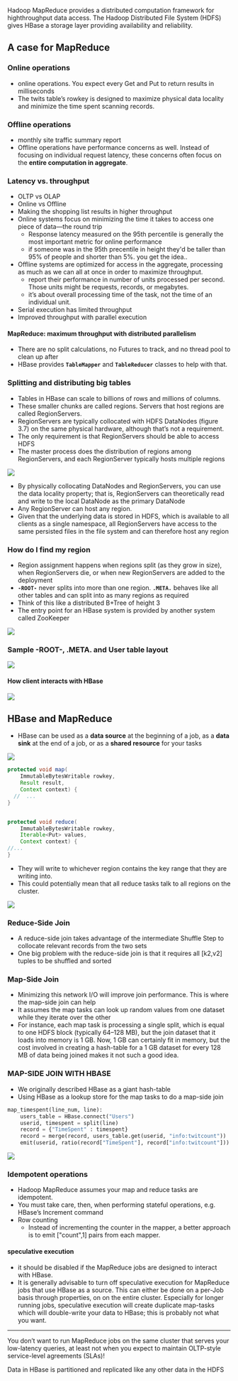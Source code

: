 
Hadoop MapReduce provides a distributed computation framework for highthroughput data access. The Hadoop Distributed File System (HDFS) gives HBase a storage layer providing availability and reliability.

## A case for MapReduce

### Online operations 

* online operations. You expect every Get and Put to return results in milliseconds 
* The twits table’s rowkey is designed to maximize physical data locality and minimize the time spent scanning records.

### Offline operations

* monthly site traffic summary report
* Offline operations have performance concerns as well. Instead of focusing on individual request latency, these concerns often focus on the **entire computation in aggregate**.

### Latency vs. throughput

* OLTP vs OLAP
* Online vs Offline
* Making the shopping list results in higher throughput
* Online systems focus on minimizing the time it takes to access one piece of data—the round trip
    * Response latency measured on the 95th percentile is generally the most important metric for online performance
    * if someone was in the 95th precentile in height they'd be taller than 95% of people and shorter than 5%. you get the idea..
* Offline systems are optimized for access in the aggregate, processing as much as we can all at once in order to maximize throughput.
    * report their performance in number of units processed per second. Those units might be requests, records, or megabytes. 
    * it’s about overall processing time of the task, not the time of an
      individual unit. 
* Serial execution has limited throughput
* Improved throughput with parallel execution


#### MapReduce: maximum throughput with distributed parallelism

* There are no split calculations, no Futures to track, and no thread pool to clean up after
* HBase provides **`TableMapper`** and **`TableReducer`** classes to help with that.



### Splitting and distributing big tables

* Tables in HBase can scale to billions of rows and millions of columns.
* These smaller chunks are called regions. Servers that host regions are called RegionServers.
* RegionServers are typically collocated with HDFS DataNodes (figure 3.7) on the same physical hardware, although that’s not a requirement. 
* The only requirement is that RegionServers should be able to access HDFS
* The master process does the distribution of regions among RegionServers, and each RegionServer typically hosts multiple regions

![](.05_hbase_distributed_images/regionserver_datanode_collocate.png)

* By physically collocating DataNodes and RegionServers, you can use the data locality property; that is, RegionServers can theoretically read and write to the local DataNode as the primary DataNode
* Any RegionServer can host any region.
* Given that the underlying data is stored in HDFS, which is available to all clients as a single namespace, all RegionServers have access to the same persisted files in the file system and can therefore host any region


### How do I find my region

* Region assignment happens when regions split (as they grow in size), when RegionServers die, or when new RegionServers are added to the deployment
* **`-ROOT-`** never splits into more than one region. **`.META.`** behaves like all other tables and can split into as many regions as required
* Think of this like a distributed B+Tree of height 3
* The entry point for an HBase system is provided by another system called ZooKeeper

![](.05_hbase_distributed_images/root_meta_usertable.png)


### Sample -ROOT-, .META. and User table layout

![](.05_hbase_distributed_images/sample_root_meta_usert.png)


#### How client interacts with HBase

![](.05_hbase_distributed_images/client_interacts.png)


## HBase and MapReduce

* HBase can be used as a **data source** at the beginning of a job, as a **data sink** at the end of a job, or as a **shared resource** for your tasks

![](.05_hbase_distributed_images/hbase_mr.png)

```java
protected void map(
    ImmutableBytesWritable rowkey,
    Result result,
    Context context) {
  //  ...
}


protected void reduce(
    ImmutableBytesWritable rowkey,
    Iterable<Put> values,
    Context context) {
//...
}
```

* They will write to whichever region contains the key range that they are writing into. 
* This could potentially mean that all reduce tasks talk to all regions on the cluster.

![](.05_hbase_distributed_images/hbase_mr_reduce.png)


### Reduce-Side Join

* A reduce-side join takes advantage of the intermediate Shuffle Step to collocate relevant records from the two sets
* One big problem with the reduce-side join is that it requires all [k2,v2] tuples to be shuffled and sorted

### Map-Side Join

* Minimizing this network I/O will improve join performance. This is where the map-side join can help
* It assumes the map tasks can look up random values from one dataset while they iterate over the other
* For instance, each map task is processing a single split, which is equal to one HDFS block (typically 64–128 MB), but the join dataset that it loads into memory is 1 GB. Now, 1 GB can certainly fit in memory, but the cost involved in creating a hash-table for a 1 GB dataset for every 128 MB of data being joined makes it not such a good idea.

### MAP-SIDE JOIN WITH HBASE

* We originally described HBase as a giant hash-table
* Using HBase as a lookup store for the map tasks to do a map-side join

```python
map_timespent(line_num, line):
    users_table = HBase.connect("Users")
    userid, timespent = split(line)
    record = {"TimeSpent" : timespent}
    record = merge(record, users_table.get(userid, "info:twitcount"))
    emit(userid, ratio(record["TimeSpent"], record["info:twitcount"]))
```

![](.05_hbase_distributed_images/map_join_hbase.png)


### Idempotent operations

* Hadoop MapReduce assumes your map and reduce tasks are idempotent. 
* You must take care, then, when performing stateful operations, e.g. HBase’s Increment command
* Row counting
    * Instead of incrementing the counter in the mapper, a better approach is to emit ["count",1] pairs from each mapper. 


#### speculative execution

* it should be disabled if the MapReduce jobs are designed to interact with HBase.
* It is generally advisable to turn off speculative execution for MapReduce jobs that use HBase as a source. This can either be done on a per-Job basis through properties, on on the entire cluster. Especially for longer running jobs, speculative execution will create duplicate map-tasks which will double-write your data to HBase; this is probably not what you want.


----

You don’t want to run MapReduce jobs on the same cluster that serves your low-latency queries, at least not when you expect to maintain OLTP-style service-level agreements (SLAs)!

Data in HBase is partitioned and replicated like any other data in the HDFS




